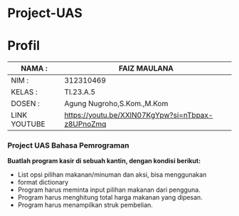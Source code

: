 # Project-UAS

# Profil

| NAMA  :| FAIZ MAULANA |
| --- | --- |
| NIM   :| 312310469 |
| KELAS :| TI.23.A.5 |
| DOSEN :| Agung Nugroho,S.Kom.,M.Kom |
| LINK YOUTUBE | https://youtu.be/XXlN07KgYpw?si=nTbpax-z8UPnoZmq |

### Project UAS Bahasa Pemrograman

**Buatlah program kasir di sebuah kantin, dengan kondisi berikut:**
- List opsi pilihan makanan/minuman dan aksi, bisa menggunakan
- format dictionary
- Program harus meminta input pilihan makanan dari pengguna.
- Program harus menghitung total harga makanan yang dipesan.
- Program harus menampilkan struk pembelian.
